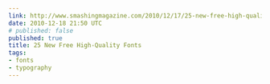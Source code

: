 ```yaml
---
link: http://www.smashingmagazine.com/2010/12/17/25-new-free-high-quality-fonts-typography/
date: 2010-12-18 21:50 UTC
# published: false
published: true
title: 25 New Free High-Quality Fonts
tags:
- fonts
- typography
---
```



